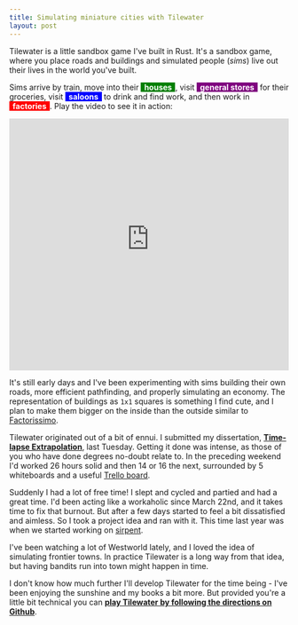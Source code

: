 ```yaml
---
title: Simulating miniature cities with Tilewater
layout: post
---
```


Tilewater is a little sandbox game I've built in Rust. It's a sandbox game, where you place roads and buildings and simulated people (*sims*) live out their lives in the world you've built.

Sims arrive by train, move into their <span style="padding: 0 6px; background: green; color: white; font-weight: bold;">houses</span>, visit <span style="padding: 0 6px; background: purple; color: white; font-weight: bold;">general stores</span> for their groceries, visit <span style="padding: 0 6px; background: blue; color: white; font-weight: bold;">saloons</span> to drink and find work, and then work in <span style="padding: 0 6px; background: red; color: white; font-weight: bold;">factories</span>. Play the video to see it in action:

<p><div style="position:relative;width:100%;height:0;padding-bottom:90.05%;"><iframe width='500' height='294' style="position:absolute;top:0;left:0;width:100%;height:100%;" src="https://www.youtube-nocookie.com/embed/Z_5WOXicQbc?rel=0&showinfo=0&modestbranding=1" frameborder="0"></iframe></div></p>
<!--more-->

It's still early days and I've been experimenting with sims building their own roads, more efficient pathfinding, and properly simulating an economy. The representation of buildings as `1x1` squares is something I find cute, and I plan to make them bigger on the inside than the outside similar to [Factorissimo](https://mods.factorio.com/mods/MagmaMcFry/Factorissimo).

Tilewater originated out of a bit of ennui. I submitted my dissertation, **[Time-lapse Extrapolation](https://r.46b.it/timelapse-extrapolation.pdf)**, last Tuesday. Getting it done was intense, as those of you who have done degrees no-doubt relate to. In the preceding weekend I'd worked 26 hours solid and then 14 or 16 the next, surrounded by 5 whiteboards and a useful [Trello board](https://trello.com/b/zybbxNTX/project-sections).

Suddenly I had a lot of free time! I slept and cycled and partied and had a great time. I'd been acting like a workaholic since March 22nd, and it takes time to fix that burnout. But after a few days started to feel a bit dissatisfied and aimless. So I took a project idea and ran with it. This time last year was when we started working on [sirpent](https://github.com/sirpent-team/sirpent-rust).

I've been watching a lot of Westworld lately, and I loved the idea of simulating frontier towns. In practice Tilewater is a long way from that idea, but having bandits run into town might happen in time.

I don't know how much further I'll develop Tilewater for the time being - I've been enjoying the sunshine and my books a bit more. But provided you're a little bit technical you can **[play Tilewater by following the directions on Github](https://github.com/46bit/tilewater)**.
